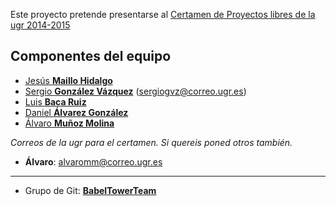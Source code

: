 Este proyecto pretende presentarse al [Certamen de Proyectos libres de la ugr 2014-2015](http://osl.ugr.es/bases-de-los-premios-a-proyectos-libres-de-la-ugr/)

Componentes del equipo  
----------------------
- [Jesús **Maillo Hidalgo**](https://github.com/JMailloH)
- [Sergio **González Vázquez**](https://github.com/sergiogvz) (sergiogvz@correo.ugr.es)
- [Luis **Baca Ruiz**](https://github.com/eleion)
- [Daniel **Álvarez González**](https://github.com/Crixo24)
- [Álvaro **Muñoz Molina**](https://github.com/alvaromm)

*Correos de la ugr para el certamen. Si quereis poned otros también.*

- **Álvaro**: alvaromm@correo.ugr.es

- - -
- Grupo de Git: [**BabelTowerTeam**](https://github.com/babeltowerteam)


